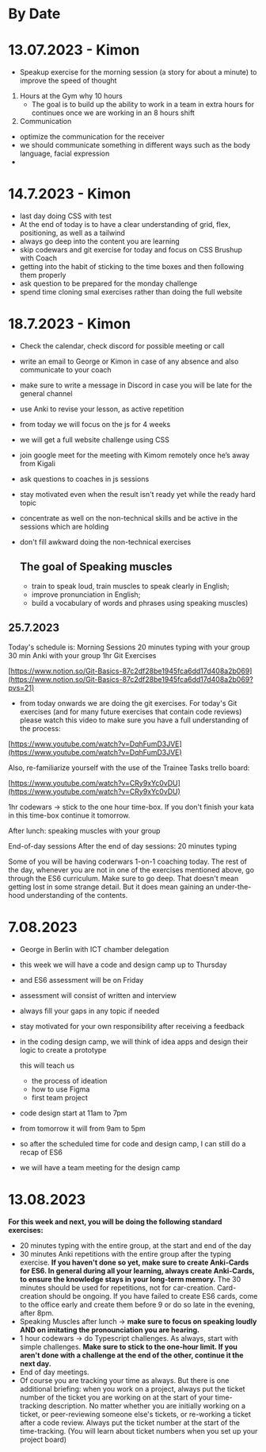 # By Date

# 13.07.2023 - Kimon

- Speakup exercise for the morning session (a story for about a minute) to improve the speed of thought
1. Hours at the Gym why 10 hours
    - The goal is to build up the ability to work in a team in extra hours for continues once we are working in an 8 hours shift
2. Communication
- optimize the communication for the receiver
- we should communicate something in different ways such as the body language, facial expression
- 

# 14.7.2023 - Kimon

- last day doing CSS with test
- At the end of today is to have a clear understanding of grid, flex, positioning, as well as a tailwind
- always go deep into the content you are learning
- skip codewars and git exercise for today and focus on CSS Brushup with Coach
- getting into the habit of sticking to the time boxes and then following them properly
- ask question to be prepared for the monday challenge
- spend time cloning smal exercises rather than doing the full website

# 18.7.2023 - Kimon

- Check the calendar, check discord for possible meeting or call
- write an email to George or Kimon in case of any absence and also communicate to your coach
- make sure to write a message in Discord in case you will be late for the general channel
- use Anki to revise your lesson, as active repetition
- from today we will focus on the js for 4 weeks
- we will get a full website challenge using CSS
- join google meet for the meeting with Kimom remotely once he’s away from Kigali
- ask questions to coaches in js sessions
- stay motivated even when the result isn't ready yet while the ready hard topic
- concentrate as well on the non-technical skills and be active in the sessions which are holding
- don't fill awkward doing the non-technical exercises
    
    ## The goal of Speaking muscles
    
    - train to speak loud, train muscles to speak clearly in English;
    - improve pronunciation in English;
    - build a vocabulary of words and phrases using speaking muscles)

## 25.7.2023

Today's schedule is:
Morning Sessions
20 minutes typing with your group
30 min Anki with your group
1hr Git Exercises

[https://www.notion.so/Git-Basics-87c2df28be1945fca6dd17d408a2b069](https://www.notion.so/Git-Basics-87c2df28be1945fca6dd17d408a2b069?pvs=21)

- from today onwards we are doing the git exercises. For today's Git exercises (and for many future exercises that contain code reviews) please watch this video to make sure you have a full understanding of the process:

[https://www.youtube.com/watch?v=DqhFumD3JVE](https://www.youtube.com/watch?v=DqhFumD3JVE)

Also, re-familiarize yourself with the use of the Trainee Tasks trello board:

[https://www.youtube.com/watch?v=CRy9xYc0vDU](https://www.youtube.com/watch?v=CRy9xYc0vDU)

1hr codewars -> stick to the one hour time-box. If you don't finish your kata in this time-box continue it tomorrow.

After lunch: speaking muscles with your group

End-of-day sessions
After the end of day sessions: 20 minutes typing

Some of you will be having coderwars 1-on-1 coaching today.
The rest of the day, whenever you are not in one of the exercises mentioned above, go through the ES6 curriculum. Make sure to go deep. That doesn't mean getting lost in some strange detail. But it does mean gaining an under-the-hood understanding of the contents.

# 7.08.2023

- George in Berlin with ICT chamber delegation
- this week we will have a code and design camp up to Thursday
- and ES6 assessment will be on Friday
- assessment will consist of written and interview
- always fill your gaps in any topic if needed
- stay motivated for your own responsibility after receiving a feedback
- in the coding design camp, we will think of idea apps and design their logic to create a prototype
    
    this will teach us
    
    - the process of ideation
    - how to use Figma
    - first team project
- code design start at 11am to 7pm
- from tomorrow it will from 9am to 5pm
- so after the scheduled time for code and design camp, I can still do a recap of ES6
- we will have a team meeting for the design camp

# 13.08.2023

**For this week and next, you will be doing the following standard exercises:**

- 20 minutes typing with the entire group, at the start and end of the day
- 30 minutes Anki repetitions with the entire group after the typing exercise. **If you haven't done so yet, make sure to create Anki-Cards for ES6. In general during all your learning, always create Anki-Cards, to ensure the knowledge stays in your long-term memory.** The 30 minutes should be used for repetitions, not for car-creation. Card-creation should be ongoing. If you have failed to create ES6 cards, come to the office early and create them before 9 or do so late in the evening, after 8pm.
- Speaking Muscles after lunch -> **make sure to focus on speaking loudly AND on imitating the pronounciation you are hearing.**
- 1 hour codewars -> do Typescript challenges. As always, start with simple challenges. **Make sure to stick to the one-hour limit. If you aren't done with a challenge at the end of the other, continue it the next day.**
- End of day meetings.
- Of course you are tracking your time as always. But there is one additional briefing: when you work on a project, always put the ticket number of the ticket you are working on at the start of your time-tracking description. No matter whether you are initially working on a ticket, or peer-reviewing someone else's tickets, or re-working a ticket after a code review. Always put the ticket number at the start of the time-tracking. (You will learn about ticket numbers when you set up your project board)